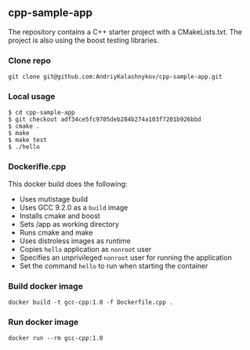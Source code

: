 ## cpp-sample-app


The repository contains a C++ starter project with a CMakeLists.txt. The project is also using the boost testing libraries.

### Clone repo

```shell
git clone git@github.com:AndriyKalashnykov/cpp-sample-app.git
```

### Local usage

```
$ cd cpp-sample-app
$ git checkout adf34ce5fc9705deb284b274a103f7201b926bbd
$ cmake .
$ make
$ make test
$ ./hello
```

### Dockerifle.cpp

This docker build does the following:

* Uses mutistage build
* Uses GCC 9.2.0 as a `build` image
* Installs cmake and boost
* Sets /app as working directory
* Runs cmake and make
* Uses distroless images as runtime
* Copies `hello` application as `nonroot` user
* Specifies an unprivileged `nonroot` user for running the application
* Set the command `hello` to run when starting the container

### Build docker image

```shell
docker build -t gcc-cpp:1.0 -f Dockerfile.cpp .
```

### Run docker image

```shell
docker run --rm gcc-cpp:1.0
```






